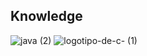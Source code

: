 ## Knowledge
![java (2)](https://github.com/nocea/nocea/assets/91067903/079fed6f-77e7-4618-93ed-70bd684a0c6b)
![logotipo-de-c- (1)](https://github.com/nocea/nocea/assets/91067903/cf7d3347-c2bd-4a75-8f8b-cdb5365aade3)

<!--

**nocea/nocea** is a ✨ _special_ ✨ repository because its `README.md` (this file) appears on your GitHub profile.

Here are some ideas to get you started:

- 🔭 I’m currently working on ...
- 🌱 I’m currently learning ...
- 👯 I’m looking to collaborate on ...
- 🤔 I’m looking for help with ...
- 💬 Ask me about ...
- 📫 How to reach me: ...
- 😄 Pronouns: ...
- ⚡ Fun fact: ...
-### Hi there 👋
-->
